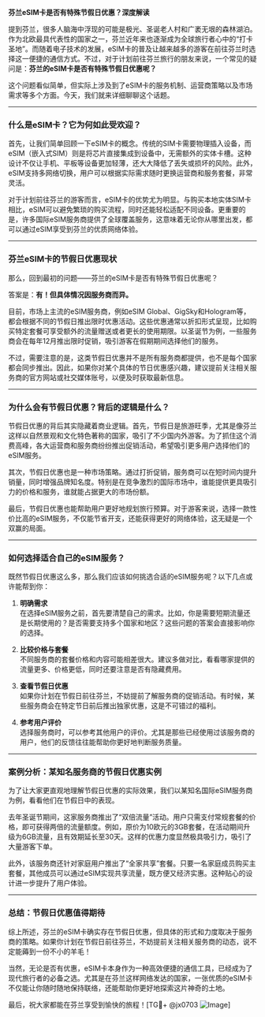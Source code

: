 **芬兰eSIM卡是否有特殊节假日优惠？深度解读**

提到芬兰，很多人脑海中浮现的可能是极光、圣诞老人村和广袤无垠的森林湖泊。作为北欧最具代表性的国家之一，芬兰近年来也逐渐成为全球旅行者心中的“打卡圣地”。而随着电子技术的发展，eSIM卡的普及让越来越多的游客在前往芬兰时选择这一便捷的通信方式。不过，对于计划前往芬兰旅行的朋友来说，一个常见的疑问是：**芬兰的eSIM卡是否有特殊节假日优惠呢？**

这个问题看似简单，但实际上涉及到了eSIM卡的服务机制、运营商策略以及市场需求等多个方面。今天，我们就来详细聊聊这个话题。

---

### **什么是eSIM卡？它为何如此受欢迎？**

首先，让我们简单回顾一下eSIM卡的概念。传统的SIM卡需要物理插入设备，而eSIM（嵌入式SIM）则是将芯片直接集成到设备中，无需额外的实体卡槽。这种设计不仅让手机、平板等设备更加轻薄，还大大降低了丢失或损坏的风险。此外，eSIM支持多网络切换，用户可以根据实际需求随时更换运营商和服务套餐，非常灵活。

对于计划前往芬兰的游客而言，eSIM卡的优势尤为明显。与购买本地实体SIM卡相比，eSIM可以避免繁琐的购买流程，同时还能轻松适配不同设备。更重要的是，许多国际eSIM服务商提供了全球覆盖服务，这意味着无论你从哪里出发，都可以通过eSIM享受到芬兰的优质网络体验。

---

### **芬兰eSIM卡的节假日优惠现状**

那么，回到最初的问题——芬兰的eSIM卡是否有特殊节假日优惠呢？

答案是：**有！但具体情况因服务商而异。**

目前，市场上主流的eSIM服务商，例如eSIM Global、GigSky和Hologram等，都会根据不同的节假日推出限时优惠活动。这些优惠通常以折扣形式呈现，比如购买特定套餐可享受额外的流量赠送或者更长的使用期限。以圣诞节为例，一些服务商会在每年12月推出限时促销，吸引游客在假期期间选择他们的服务。

不过，需要注意的是，这类节假日优惠并不是所有服务商都提供，也不是每个国家都会同步推出。因此，如果你对某个具体的节日优惠感兴趣，建议提前关注相关服务商的官方网站或社交媒体账号，以便及时获取最新信息。

---

### **为什么会有节假日优惠？背后的逻辑是什么？**

节假日优惠的背后其实隐藏着商业逻辑。首先，节假日是旅游旺季，尤其是像芬兰这样以自然景观和文化特色著称的国家，吸引了不少国内外游客。为了抓住这个消费高峰，各大运营商和服务商纷纷推出促销活动，希望吸引更多用户选择他们的eSIM服务。

其次，节假日优惠也是一种市场策略。通过打折促销，服务商可以在短时间内提升销量，同时增强品牌知名度。特别是在竞争激烈的国际市场中，谁能提供更具吸引力的价格和服务，谁就能占据更大的市场份额。

最后，节假日优惠也能帮助用户更好地规划旅行预算。对于游客来说，选择一款性价比高的eSIM服务，不仅能节省开支，还能获得更好的网络体验，这无疑是一个双赢的局面。

---

### **如何选择适合自己的eSIM服务？**

既然节假日优惠这么多，那么我们应该如何挑选合适的eSIM服务呢？以下几点或许能帮到你：

1. **明确需求**  
   在选择eSIM服务之前，首先要清楚自己的需求。比如，你是需要短期流量还是长期使用的？是否需要支持多个国家和地区？这些问题的答案会直接影响你的选择。

2. **比较价格与套餐**  
   不同服务商的套餐价格和内容可能相差很大。建议多做对比，看看哪家提供的流量更多、价格更低，同时还要注意是否有隐藏费用。

3. **查看节假日优惠**  
   如果你计划在节假日前往芬兰，不妨提前了解服务商的促销活动。有时候，某些服务商会在特定节日前后推出独家优惠，这是不可错过的福利。

4. **参考用户评价**  
   选择服务商时，可以参考其他用户的评价。尤其是那些已经使用过该服务商的用户，他们的反馈往往能帮助你更好地判断服务质量。

---

### **案例分析：某知名服务商的节假日优惠实例**

为了让大家更直观地理解节假日优惠的实际效果，我们以某知名国际eSIM服务商为例，看看他们在节假日中的表现。

去年圣诞节期间，这家服务商推出了“双倍流量”活动。用户只需支付常规套餐的价格，即可获得两倍的流量额度。例如，原价为10欧元的3GB套餐，在活动期间升级为6GB流量，且有效期延长至30天。这样的优惠力度显然极具吸引力，吸引了大量游客下单。

此外，该服务商还针对家庭用户推出了“全家共享”套餐。只要一名家庭成员购买主套餐，其他成员可以通过eSIM实现共享流量，既方便又经济实惠。这种贴心的设计进一步提升了用户体验。

---

### **总结：节假日优惠值得期待**

综上所述，芬兰的eSIM卡确实存在节假日优惠，但具体的形式和力度取决于服务商的策略。如果你计划在节假日前往芬兰，不妨提前关注相关服务商的动态，说不定能薅到一份不小的羊毛！

当然，无论是否有优惠，eSIM卡本身作为一种高效便捷的通信工具，已经成为了现代旅行者的必备之选。尤其是在芬兰这样网络发达的国家，一张优质的eSIM卡不仅能让你随时随地保持联络，还能帮助你更好地探索这片神奇的土地。

最后，祝大家都能在芬兰享受到愉快的旅程！[TG💪+ @jx0703 ![Image](https://github.com/user-attachments/assets/dbca1d08-cadb-493c-b0ec-ad6f7a83f270)]
